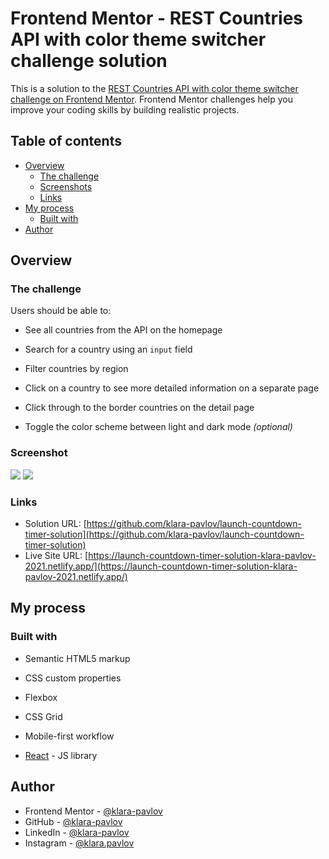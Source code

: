 # Frontend Mentor - REST Countries API with color theme switcher challenge solution

This is a solution to the [REST Countries API with color theme switcher challenge on Frontend Mentor](https://www.frontendmentor.io/challenges/rest-countries-api-with-color-theme-switcher-5cacc469fec04111f7b848ca). Frontend Mentor challenges help you improve your coding skills by building realistic projects.

## Table of contents

- [Overview](#overview)
  - [The challenge](#the-challenge)
  - [Screenshots](#screenshots)
  - [Links](#links)
- [My process](#my-process)
  - [Built with](#built-with)
- [Author](#author)

## Overview

### The challenge

Users should be able to:

- See all countries from the API on the homepage

- Search for a country using an `input` field

- Filter countries by region

- Click on a country to see more detailed information on a separate page

- Click through to the border countries on the detail page

- Toggle the color scheme between light and dark mode _(optional)_

### Screenshot

![](./screenshot.png)
![](./screenshot_mobile.png)

### Links

- Solution URL: [https://github.com/klara-pavlov/launch-countdown-timer-solution](https://github.com/klara-pavlov/launch-countdown-timer-solution)
- Live Site URL: [https://launch-countdown-timer-solution-klara-pavlov-2021.netlify.app/](https://launch-countdown-timer-solution-klara-pavlov-2021.netlify.app/)

## My process

### Built with

- Semantic HTML5 markup

- CSS custom properties

- Flexbox

- CSS Grid

- Mobile-first workflow

- [React](https://reactjs.org/) - JS library

## Author

- Frontend Mentor - [@klara-pavlov](https://www.frontendmentor.io/profile/klara-pavlov)
- GitHub - [@klara-pavlov](https://github.com/klara-pavlov)
- LinkedIn - [@klara-pavlov](https://www.linkedin.com/in/klara-pavlov/)
- Instagram - [@klara.pavlov](https://www.instagram.com/klara.pavlov/)
